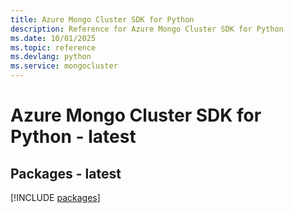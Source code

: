 ```yaml
---
title: Azure Mongo Cluster SDK for Python
description: Reference for Azure Mongo Cluster SDK for Python
ms.date: 10/01/2025
ms.topic: reference
ms.devlang: python
ms.service: mongocluster
---
```

# Azure Mongo Cluster SDK for Python - latest
## Packages - latest
[!INCLUDE [packages](mongo-cluster-index.md)]